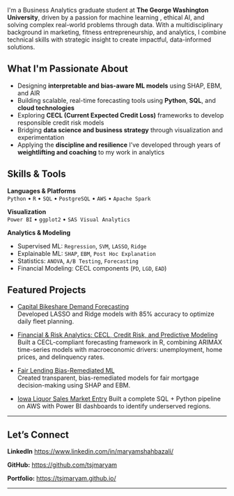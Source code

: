 
I'm a Business Analytics graduate student at **The George Washington University**, driven by a passion for  machine learning , ethical AI, and solving complex real-world problems through data. With a multidisciplinary background in marketing, fitness entrepreneurship, and analytics, I combine technical skills with strategic insight to create impactful, data-informed solutions.

##  What I'm Passionate About
- Designing **interpretable and bias-aware ML models** using SHAP, EBM, and AIR  
- Building scalable, real-time forecasting tools using **Python**, **SQL**, and **cloud technologies**  
- Exploring **CECL (Current Expected Credit Loss)** frameworks to develop responsible credit risk models  
- Bridging **data science and business strategy** through visualization and experimentation  
- Applying the **discipline and resilience** I’ve developed through years of **weightlifting and coaching** to my work in analytics

##  Skills & Tools

**Languages & Platforms**  
`Python` • `R` • `SQL` • `PostgreSQL` • `AWS` • `Apache Spark`

**Visualization**  
`Power BI` • `ggplot2` • `SAS Visual Analytics`

**Analytics & Modeling**  
- Supervised ML: `Regression`, `SVM`, `LASSO`, `Ridge`  
- Explainable ML: `SHAP`, `EBM`, `Post Hoc Explanation`  
- Statistics: `ANOVA`, `A/B Testing`, `Forecasting`  
- Financial Modeling: CECL components (`PD`, `LGD`, `EAD`)

## Featured Projects
- [Capital Bikeshare Demand Forecasting](https://github.com/tsjmaryam/Capital-Bikeshare-Demand-Forecasting)  
  Developed LASSO and Ridge models with 85% accuracy to optimize daily fleet planning.

- [Financial & Risk Analytics: CECL, Credit Risk, and Predictive Modeling](https://github.com/tsjmaryam/CECL_Federal-Reserve-Bank-of-St.-Louis-)
  Built a CECL-compliant forecasting framework in R, combining ARIMAX time-series models with macroeconomic drivers: unemployment, home prices, and delinquency rates.

- [Fair Lending Bias-Remediated ML](https://github.com/tsjmaryam/RML--Group-6)  
  Created transparent, bias-remediated models for fair mortgage decision-making using SHAP and EBM.
  
- [Iowa Liquor Sales Market Entry](https://github.com/tsjmaryam/Iowa-Liquor-Sales-Analysis-for-Market-Entry) 
  Built a complete SQL + Python pipeline on AWS with Power BI dashboards to identify underserved regions.

---

## Let’s Connect  

**LinkedIn** https://www.linkedin.com/in/maryamshahbazali/

**GitHub:** https://github.com/tsjmaryam  

**Portfolio:** https://tsjmaryam.github.io/


---


